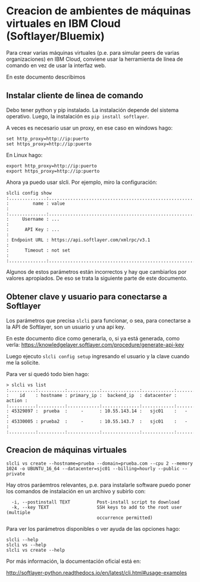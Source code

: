 # Creacion de ambientes de máquinas virtuales en IBM Cloud (Softlayer/Bluemix)

Para crear varias máquinas virtuales (p.e. para simular peers de varias organizaciones) en IBM Cloud, conviene usar la herramienta de línea de comando en vez de usar la interfaz web.

En este documento describimos

## Instalar cliente de linea de comando

Debo tener python y pip instalado. La instalación depende del sistema operativo. Luego, la instalación es `pip install softlayer`.

A veces es necesario usar un proxy, en ese caso en windows hago:

````
set http_proxy=http://ip:puerto
set https_proxy=http://ip:puerto
````

En Linux hago:

````
export http_proxy=http://ip:puerto
export https_proxy=http://ip:puerto
````

Ahora ya puedo usar slcli. Por ejemplo, miro la configuración:

````
slcli config show
:..............:..................................................................:
:         name : value                                                            :
:..............:..................................................................:
:     Username : ...                                                              :
:      API Key : ...                                                              :
: Endpoint URL : https://api.softlayer.com/xmlrpc/v3.1                            :
:      Timeout : not set                                                          :
:..............:..................................................................:
````

Algunos de estos parámetros están incorrectos y hay que cambiarlos por valores apropiados. De eso se trata la siguiente parte de este documento.

## Obtener clave y usuario para conectarse a Softlayer

Los parámetros que precisa `slcli` para funcionar, o sea, para conectarse a la API de Softlayer, son un usuario y una api key.

En este documento dice como generarla, o, si ya está generada, como verla:
https://knowledgelayer.softlayer.com/procedure/generate-api-key

Luego ejecuto `slcli config setup` ingresando el usuario y la clave cuando me la solicite.

Para ver si quedó todo bien hago:

````
> slcli vs list
:..........:..........:............:..............:............:........:
:    id    : hostname : primary_ip :  backend_ip  : datacenter : action :
:..........:..........:............:..............:............:........:
: 45329897 :  prueba  :     -      : 10.55.143.14 :   sjc01    :   -    :
: 45330005 : prueba2  :     -      : 10.55.143.7  :   sjc01    :   -    :
:..........:..........:............:..............:............:........:
````

## Creacion de máquinas virtuales

````
slcli vs create --hostname=prueba --domain=prueba.com --cpu 2 --memory 1024 -o UBUNTU_16_64 --datacenter=sjc01 --billing=hourly --public --private
````

Hay otros paráemtros relevantes, p.e. para instalarle software puedo poner los comandos de instalación en un archivo y subirlo con:

````
  -i, --postinstall TEXT          Post-install script to download
  -k, --key TEXT                  SSH keys to add to the root user (multiple
                                  occurrence permitted)
````

Para ver los parámetros disponibles o ver ayuda de las opciones hago:

````
slcli --help
slcli vs --help
slcli vs create --help
````

Por más información, la documentación oficial está en:

http://softlayer-python.readthedocs.io/en/latest/cli.html#usage-examples